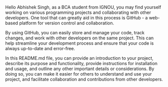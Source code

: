 Hello Abhishek Singh, as a BCA student from IGNOU, you may find yourself working on various programming projects and collaborating with other developers. One tool that can greatly aid in this process is GitHub - a web-based platform for version control and collaboration.

By using GitHub, you can easily store and manage your code, track changes, and work with other developers on the same project. This can help streamline your development process and ensure that your code is always up-to-date and error-free.

In this README.md file, you can provide an introduction to your project, describe its purpose and functionality, provide instructions for installation and usage, and outline any other important details or considerations. By doing so, you can make it easier for others to understand and use your project, and facilitate collaboration and contributions from other developers.
